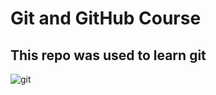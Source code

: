 # Git and GitHub Course 

## This repo was used to learn git

![git](https://user-images.githubusercontent.com/31921210/184471386-7a66c50a-1741-4fba-844e-3b46a8ca40eb.png)
